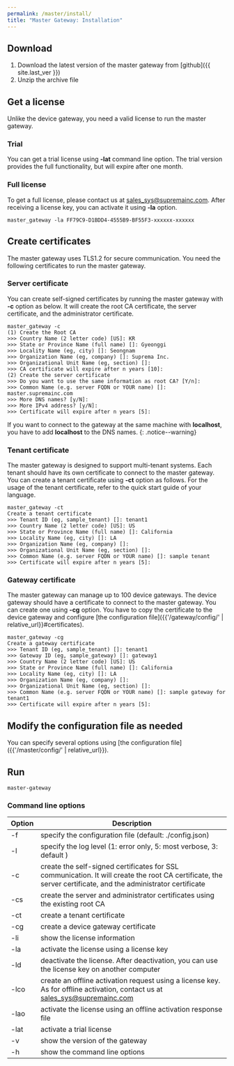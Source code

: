 ```yaml
---
permalink: /master/install/
title: "Master Gateway: Installation"
---
```


## Download

1. Download the latest version of the master gateway from [github]({{ site.last_ver }})
2. Unzip the archive file

## Get a license

Unlike the device gateway, you need a valid license to run the master gateway.

### Trial

You can get a trial license using __-lat__ command line option. The trial version provides the full functionality, but will expire after one month.

### Full license

To get a full license, please contact us at sales_sys@supremainc.com. After receiving a license key, you can activate it using __-la__ option.

```
master_gateway -la FF79C9-D1BDD4-4555B9-BF55F3-xxxxxx-xxxxxx
```

## Create certificates

The master gateway uses TLS1.2 for secure communication. You need the following certificates to run the master gateway. 

### Server certificate

You can create self-signed certificates by running the master gateway with __-c__ option as below. It will create the root CA certificate, the server certificate, and the administrator certificate. 

```
master_gateway -c
(1) Create the Root CA
>>> Country Name (2 letter code) [US]: KR
>>> State or Province Name (full name) []: Gyeonggi
>>> Locality Name (eg, city) []: Seongnam
>>> Organization Name (eg, company) []: Suprema Inc.
>>> Organizational Unit Name (eg, section) []:
>>> CA certificate will expire after n years [10]:
(2) Create the server certificate
>>> Do you want to use the same information as root CA? [Y/n]:
>>> Common Name (e.g. server FQDN or YOUR name) []: master.supremainc.com
>>> More DNS names? [y/N]:
>>> More IPv4 address? [y/N]:
>>> Certificate will expire after n years [5]:
```

If you want to connect to the gateway at the same machine with __localhost__, you have to add __localhost__ to the DNS names.
{: .notice--warning}


### Tenant certificate

The master gateway is designed to support multi-tenant systems. Each tenant should have its own certificate to connect to the master gateway. You can create a tenant certificate using __-ct__ option as follows. For the usage of the tenant certificate, refer to the quick start guide of your language. 

```
master_gateway -ct
Create a tenant certificate
>>> Tenant ID (eg, sample_tenant) []: tenant1
>>> Country Name (2 letter code) [US]: US
>>> State or Province Name (full name) []: California
>>> Locality Name (eg, city) []: LA
>>> Organization Name (eg, company) []:
>>> Organizational Unit Name (eg, section) []:
>>> Common Name (e.g. server FQDN or YOUR name) []: sample tenant
>>> Certificate will expire after n years [5]:
```

### Gateway certificate

The master gateway can manage up to 100 device gateways. The device gateway should have a certificate to connect to the master gateway. You can create one using __-cg__ option. You have to copy the certificate to the device gateway and configure [the configuration file]({{'/gateway/config/' | relative_url}}#certificates).

```
master_gateway -cg
Create a gateway certificate
>>> Tenant ID (eg, sample_tenant) []: tenant1
>>> Gateway ID (eg, sample_gateway) []: gateway1
>>> Country Name (2 letter code) [US]: US
>>> State or Province Name (full name) []: California
>>> Locality Name (eg, city) []: LA
>>> Organization Name (eg, company) []:
>>> Organizational Unit Name (eg, section) []:
>>> Common Name (e.g. server FQDN or YOUR name) []: sample gateway for tenant1
>>> Certificate will expire after n years [5]:
```

## Modify the configuration file as needed

You can specify several options using [the configuration file]({{'/master/config/' | relative_url}}).  

## Run

```
master-gateway
```

### Command line options

| Option | Description |
| ------ | ----------- |
| -f     | specify the configuration file (default: ./config.json) |
| -l     | specify the log level (1: error only, 5: most verbose, 3: default ) |
| -c     | create the self-signed certificates for SSL communication. It will create the root CA certificate, the server certificate, and the administrator certificate | 
| -cs    | create the server and administrator certificates using the existing root CA | 
| -ct    | create a tenant certificate | 
| -cg    | create a device gateway certificate | 
| -li    | show the license information | 
| -la    | activate the license using a license key | 
| -ld    | deactivate the license. After deactivation, you can use the license key on another computer |
| -lco   | create an offline activation request using a license key. As for offline activation, contact us at sales_sys@supremainc.com |
| -lao   | activate the license using an offline activation response file |
| -lat   | activate a trial license | 
| -v     | show the version of the gateway |
| -h     | show the command line options | 